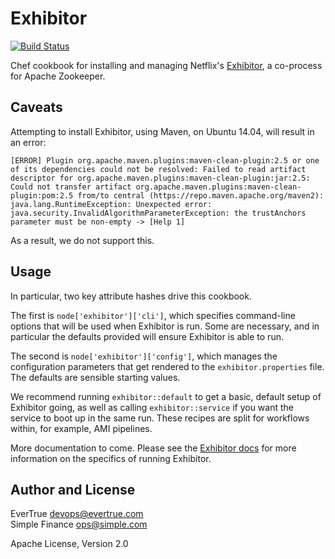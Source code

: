# Exhibitor

[![Build Status](https://travis-ci.org/evertrue/exhibitor-cookbook.svg?branch=master)](https://travis-ci.org/evertrue/exhibitor-cookbook)

Chef cookbook for installing and managing Netflix's
[Exhibitor](https://github.com/Netflix/exhibitor), a co-process for Apache
Zookeeper.

## Caveats

Attempting to install Exhibitor, using Maven, on Ubuntu 14.04, will result in an error:

```
[ERROR] Plugin org.apache.maven.plugins:maven-clean-plugin:2.5 or one of its dependencies could not be resolved: Failed to read artifact descriptor for org.apache.maven.plugins:maven-clean-plugin:jar:2.5: Could not transfer artifact org.apache.maven.plugins:maven-clean-plugin:pom:2.5 from/to central (https://repo.maven.apache.org/maven2): java.lang.RuntimeException: Unexpected error: java.security.InvalidAlgorithmParameterException: the trustAnchors parameter must be non-empty -> [Help 1]
```

As a result, we do not support this.

## Usage

In particular, two key attribute hashes drive this cookbook.

The first is `node['exhibitor']['cli']`, which specifies command-line options
that will be used when Exhibitor is run. Some are necessary, and in particular
the defaults provided will ensure Exhibitor is able to run.

The second is `node['exhibitor']['config']`, which manages the configuration
parameters that get rendered to the `exhibitor.properties` file. The defaults
are sensible starting values.

We recommend running `exhibitor::default` to get a basic, default setup of
Exhibitor going, as well as calling `exhibitor::service` if you want the
service to boot up in the same run. These recipes are split for workflows
within, for example, AMI pipelines.

More documentation to come. Please see the [Exhibitor
docs](https://github.com/Netflix/exhibitor/wiki) for more
information on the specifics of running Exhibitor.

## Author and License 

EverTrue <devops@evertrue.com>  
Simple Finance <ops@simple.com>

Apache License, Version 2.0
